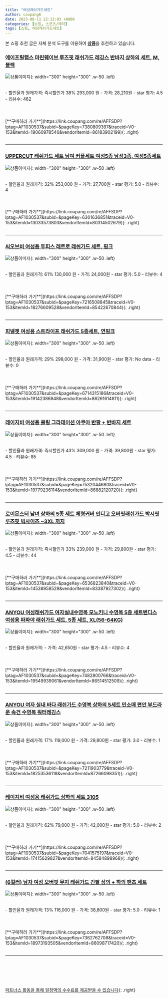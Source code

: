 ```yaml
---
title: "여성래쉬가드세트"
author: coupang6
date: 2023-08-11 22:13:03 +0800
categories: [쇼핑, 스포츠/레저]
tags: [쇼핑, 여성래쉬가드세트]
---
```


본 쇼핑 추천 글은 자체 분석 도구를 이용하여 [**상품**](https://link.coupang.com/a/bao1ui)을 추천하고 있습니다.

### [에이프릴랩스 마린웨이브 루즈핏 래쉬가드 레깅스 반바지 상하의 세트, M, 블랙](https://link.coupang.com/re/AFFSDP?lptag=AF1030537&subid=&pageKey=7380809397&traceid=V0-153&itemId=19060978546&vendorItemId=86183902199)

![상품이미지](https://thumbnail6.coupangcdn.com/thumbnails/remote/230x230ex/image/vendor_inventory/cb8b/dc4c5a60f30e94fb64348af8b49e187e6ea3cefc43422192743a5054b405.png){: width="300" height="300" .w-50 .left}


<br>
- 할인율과 원래가격: 즉시할인가 38%  293,000   원
- 가격: 28,210원
- star 평가: 4.5
- 리뷰수: 462
<br>
<br>
<br>
<br>
[**구매하러 가기**](https://link.coupang.com/re/AFFSDP?lptag=AF1030537&subid=&pageKey=7380809397&traceid=V0-153&itemId=19060978546&vendorItemId=86183902199){: .right}
<br>
<br>

---

### [UPPERCUT 래쉬가드 세트 남여 커플세트 여성5종 남성3종, 여성5종세트](https://link.coupang.com/re/AFFSDP?lptag=AF1030537&subid=&pageKey=6301636851&traceid=V0-153&itemId=13033573803&vendorItemId=80314502679)

![상품이미지](https://thumbnail9.coupangcdn.com/thumbnails/remote/230x230ex/image/vendor_inventory/766b/354a1586711eaa14cdeb9e983143cf81a0f2f3cb775630d60f8b183156e5.jpg){: width="300" height="300" .w-50 .left}


<br>
- 할인율과 원래가격: 32%  253,000   원
- 가격: 27,700원
- star 평가: 5.0
- 리뷰수: 4
<br>
<br>
<br>
<br>
[**구매하러 가기**](https://link.coupang.com/re/AFFSDP?lptag=AF1030537&subid=&pageKey=6301636851&traceid=V0-153&itemId=13033573803&vendorItemId=80314502679){: .right}
<br>
<br>

---

### [씨오브비 여성용 투피스 레트로 레쉬가드 세트, 핑크](https://link.coupang.com/re/AFFSDP?lptag=AF1030537&subid=&pageKey=7216508845&traceid=V0-153&itemId=18276609528&vendorItemId=85422670844)

![상품이미지](https://thumbnail7.coupangcdn.com/thumbnails/remote/230x230ex/image/retail/images/554363404701901-f9585787-2442-41df-9a5c-2d0fc7de1255.jpg){: width="300" height="300" .w-50 .left}


<br>
- 할인율과 원래가격: 61%  130,000   원
- 가격: 24,000원
- star 평가: 5.0
- 리뷰수: 4
<br>
<br>
<br>
<br>
[**구매하러 가기**](https://link.coupang.com/re/AFFSDP?lptag=AF1030537&subid=&pageKey=7216508845&traceid=V0-153&itemId=18276609528&vendorItemId=85422670844){: .right}
<br>
<br>

---

### [피넬젯 여성용 스트라이프 래쉬가드 5종세트, 연핑크](https://link.coupang.com/re/AFFSDP?lptag=AF1030537&subid=&pageKey=6714315186&traceid=V0-153&itemId=19142386848&vendorItemId=86261614611)

![상품이미지](https://thumbnail7.coupangcdn.com/thumbnails/remote/230x230ex/image/vendor_inventory/2c50/c50bdb629870a35144dba9d6e2e19210db25e4ac42b17afbee3ccabddde6.jpg){: width="300" height="300" .w-50 .left}


<br>
- 할인율과 원래가격: 29%  298,000   원
- 가격: 31,900원
- star 평가: No data
- 리뷰수: 0
<br>
<br>
<br>
<br>
[**구매하러 가기**](https://link.coupang.com/re/AFFSDP?lptag=AF1030537&subid=&pageKey=6714315186&traceid=V0-153&itemId=19142386848&vendorItemId=86261614611){: .right}
<br>
<br>

---

### [레이지비 여성용 쿨링 그라데이션 아쿠아 반팔 + 반바지 세트](https://link.coupang.com/re/AFFSDP?lptag=AF1030537&subid=&pageKey=7532044680&traceid=V0-153&itemId=19779236114&vendorItemId=86882120720)

![상품이미지](https://thumbnail9.coupangcdn.com/thumbnails/remote/230x230ex/image/rs_quotation_api/iwhie42u/6647925073f14fb6814c272e569d6ae9.jpg){: width="300" height="300" .w-50 .left}


<br>
- 할인율과 원래가격: 즉시할인가 43%  309,000   원
- 가격: 39,800원
- star 평가: 4.5
- 리뷰수: 85
<br>
<br>
<br>
<br>
[**구매하러 가기**](https://link.coupang.com/re/AFFSDP?lptag=AF1030537&subid=&pageKey=7532044680&traceid=V0-153&itemId=19779236114&vendorItemId=86882120720){: .right}
<br>
<br>

---

### [로이몬스터 남녀 상하의 5종 세트 체형커버 인디고 오버핏래쉬가드 박시핏 루즈핏 빅사이즈 ~3XL 까지](https://link.coupang.com/re/AFFSDP?lptag=AF1030537&subid=&pageKey=6536823840&traceid=V0-153&itemId=14538958529&vendorItemId=83387927302)

![상품이미지](https://thumbnail9.coupangcdn.com/thumbnails/remote/230x230ex/image/vendor_inventory/63e6/c8e15b2574709ade786755197c22c2e0cdbcd07e23a8aadb13a99bf5f91f.jpg){: width="300" height="300" .w-50 .left}


<br>
- 할인율과 원래가격: 즉시할인가 33%  239,000   원
- 가격: 29,800원
- star 평가: 4.5
- 리뷰수: 44
<br>
<br>
<br>
<br>
[**구매하러 가기**](https://link.coupang.com/re/AFFSDP?lptag=AF1030537&subid=&pageKey=6536823840&traceid=V0-153&itemId=14538958529&vendorItemId=83387927302){: .right}
<br>
<br>

---

### [ANYOU 여성래쉬가드 여자실내수영복 모노키니 수영복 5종 세트벤디스 여성용 파파야 래쉬가드 세트, 5종 세트, XL(56-64KG)](https://link.coupang.com/re/AFFSDP?lptag=AF1030537&subid=&pageKey=7482800766&traceid=V0-153&itemId=19549939061&vendorItemId=86514512509)

![상품이미지](https://thumbnail6.coupangcdn.com/thumbnails/remote/230x230ex/image/vendor_inventory/0372/56a005c3f7a85b3340aaea353622fb768b5dfab63f91dde8980bea485c08.jpg){: width="300" height="300" .w-50 .left}


<br>
- 할인율과 원래가격: 
- 가격: 42,650원
- star 평가: 4.5
- 리뷰수: 4
<br>
<br>
<br>
<br>
[**구매하러 가기**](https://link.coupang.com/re/AFFSDP?lptag=AF1030537&subid=&pageKey=7482800766&traceid=V0-153&itemId=19549939061&vendorItemId=86514512509){: .right}
<br>
<br>

---

### [ANYOU 여자 실내 바다 래쉬가드 수영복 상하의 5세트 민소매 편안 부드라운 속건 수영복 워터레깅스](https://link.coupang.com/re/AFFSDP?lptag=AF1030537&subid=&pageKey=7211903779&traceid=V0-153&itemId=18253536118&vendorItemId=87266098351)

![상품이미지](https://thumbnail7.coupangcdn.com/thumbnails/remote/230x230ex/image/vendor_inventory/a852/a63b6fafaa5318a43428a4114a0620c82f51d702dbdcce96a50cec354278.jpg){: width="300" height="300" .w-50 .left}


<br>
- 할인율과 원래가격: 17%  119,000   원
- 가격: 29,800원
- star 평가: 3.0
- 리뷰수: 1
<br>
<br>
<br>
<br>
[**구매하러 가기**](https://link.coupang.com/re/AFFSDP?lptag=AF1030537&subid=&pageKey=7211903779&traceid=V0-153&itemId=18253536118&vendorItemId=87266098351){: .right}
<br>
<br>

---

### [레이지비 여성용 래쉬가드 상하의 세트 3105](https://link.coupang.com/re/AFFSDP?lptag=AF1030537&subid=&pageKey=7041575197&traceid=V0-153&itemId=17415629827&vendorItemId=84584898968)

![상품이미지](https://thumbnail8.coupangcdn.com/thumbnails/remote/230x230ex/image/rs_quotation_api/gnyrnkpj/37cb07e18d8845e196961a112fbe6428.jpg){: width="300" height="300" .w-50 .left}


<br>
- 할인율과 원래가격: 62%  79,000   원
- 가격: 42,000원
- star 평가: 5.0
- 리뷰수: 2
<br>
<br>
<br>
<br>
[**구매하러 가기**](https://link.coupang.com/re/AFFSDP?lptag=AF1030537&subid=&pageKey=7041575197&traceid=V0-153&itemId=17415629827&vendorItemId=84584898968){: .right}
<br>
<br>

---

### [(6컬러) 남자 여성 오버핏 무지 래쉬가드 긴팔 상의 + 하의 팬츠 세트](https://link.coupang.com/re/AFFSDP?lptag=AF1030537&subid=&pageKey=7362762708&traceid=V0-153&itemId=18973193505&vendorItemId=86098717420)

![상품이미지](https://thumbnail9.coupangcdn.com/thumbnails/remote/230x230ex/image/vendor_inventory/1f2c/9b3bd7d0144b651a1fb26259c2d74fb9ba3a0290e40f0e04def13676ac17.jpg){: width="300" height="300" .w-50 .left}


<br>
- 할인율과 원래가격: 13%  116,000   원
- 가격: 38,800원
- star 평가: 5.0
- 리뷰수: 1
<br>
<br>
<br>
<br>
[**구매하러 가기**](https://link.coupang.com/re/AFFSDP?lptag=AF1030537&subid=&pageKey=7362762708&traceid=V0-153&itemId=18973193505&vendorItemId=86098717420){: .right}
<br>
<br>

---
<br><br><br><br><br> [파트너스 활동을 통해 일정액의 수수료를 제공받을 수 있습니다](https://link.coupang.com/a/bao1ui){: .right}